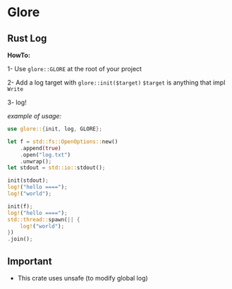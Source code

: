 # Glore

## Rust Log

**HowTo:**

1- Use `glore::GLORE` at the root of your project

2- Add a log target with `glore::init($target)` `$target` is anything that impl `Write`

3- log!

*example of usage:*

```rust
use glore::{init, log, GLORE};

let f = std::fs::OpenOptions::new()
	.append(true)
	.open("log.txt")
	.unwrap();
let stdout = std::io::stdout();

init(stdout);
log!("hello ====");
log!("world");

init(f);
log!("hello ====");
std::thread::spawn(|| {
	log!("world");
})
.join();
```

## Important
- This crate uses unsafe (to modify global log)
